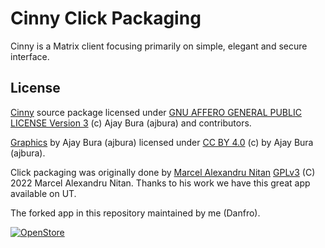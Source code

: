 # Cinny Click Packaging

Cinny is a Matrix client focusing primarily on simple, elegant and secure interface.

## License

[Cinny](https://github.com/cinnyapp/cinny) source package licensed under [GNU AFFERO GENERAL PUBLIC LICENSE Version 3](https://github.com/cinnyapp/cinny/blob/dev/LICENSE) (c) Ajay Bura (ajbura) and contributors.

[Graphics](/svg/) by Ajay Bura (ajbura) licensed under [CC BY 4.0](https://creativecommons.org/licenses/by/4.0/)  (c) by Ajay Bura (ajbura).

Click packaging was originally done by [Marcel Alexandru Nitan](https://github.com/nitanmarcel/cinny-click-packaging) [GPLv3](https://github.com/nitanmarcel/cinny-click-packaging/blob/dev/LICENSE) (C) 2022  Marcel Alexandru Nitan. Thanks to his work we have this great app available on UT.

The forked app in this repository maintained by me (Danfro).

[![OpenStore](https://open-store.io/badges/en_US.png)](https://open-store.io/app/cinny.nitanmarcel)

